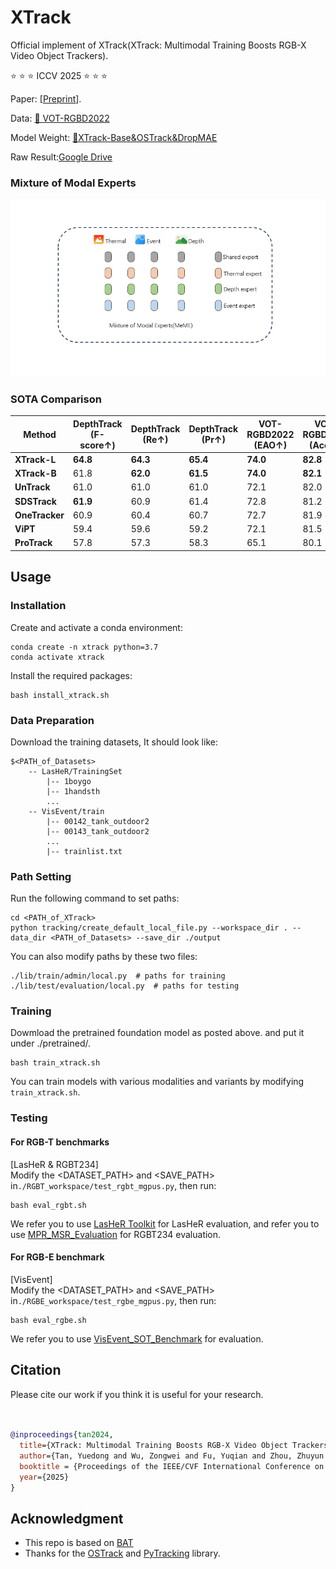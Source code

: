 # XTrack
Official implement of XTrack(XTrack: Multimodal Training Boosts RGB-X Video Object Trackers).

:star: :star: :star: ICCV 2025 :star: :star: :star:

Paper: [[Preprint](https://arxiv.org/pdf/2405.17773)].

Data: [🤗 VOT-RGBD2022](https://huggingface.co/datasets/taryya/VOT-RGBD202) 

Model Weight: [🤗XTrack-Base&OSTrack&DropMAE](https://huggingface.co/taryya/XTrack) 

Raw Result:[Google Drive](https://drive.google.com/drive/folders/1GamVMv4v7OcYeu_xFynck6Odb-9-QtKq?usp=drive_link)

### Mixture of Modal Experts
![meme_pipeline](https://github.com/supertyd/XTrack/blob/main/meme_pipeline.gif)





### SOTA Comparison
| Method       | DepthTrack (F-score↑) | DepthTrack (Re↑) | DepthTrack (Pr↑) | VOT-RGBD2022 (EAO↑) | VOT-RGBD2022 (Acc.↑) | VOT-RGBD2022 (Rob.↑) | LasHeR (Pr↑) | LasHeR (Sr↑) | RGBT234 (MPR↑) | RGBT234 (MSR↑) | VisEvent (Pr↑) | VisEvent (Sr↑) |
|--------------|-----------------------|------------------|------------------|---------------------|----------------------|----------------------|--------------|-------------|----------------|----------------|----------------|----------------|
| **XTrack-L** | **64.8**              | **64.3**         | **65.4**         | **74.0**            | **82.8**             | **88.9**             | **73.1**     | **58.7**    | **87.8**       | **65.4**       | **80.5**       | **63.3**       |
| **XTrack-B** | 61.8                  | **62.0**         | **61.5**         | **74.0**            | **82.1**             | **88.8**             | **69.1**     | **55.7**    | **87.4**       | **64.9**       | **77.5**       | **60.9**       |
| **UnTrack**  | 61.0                  | 61.0             | 61.0             | 72.1                | 82.0                 | 86.9                 | 64.6         | 51.3        | 84.2           | 62.5           | 75.5           | 58.9           |
| **SDSTrack** | **61.9**              | 60.9             | 61.4             | 72.8                | 81.2                 | 88.3                 | 66.5         | 53.1        | 84.8           | 62.5           | 76.7           | 59.7           |
| **OneTracker** | 60.9                | 60.4             | 60.7             | 72.7                | 81.9                 | 87.2                 | 67.2         | 53.8        | 85.7           | 64.2           | 76.7           | 60.8           |
| **ViPT**     | 59.4                  | 59.6             | 59.2             | 72.1                | 81.5                 | 87.1                 | 65.1         | 52.5        | 83.5           | 61.7           | 75.8           | 59.2           |
| **ProTrack** | 57.8                  | 57.3             | 58.3             | 65.1                | 80.1                 | 80.2                 | 53.8         | 42.0        | 79.5           | 59.9           | 63.2           | 47.1           |





## Usage
### Installation
Create and activate a conda environment:
```
conda create -n xtrack python=3.7
conda activate xtrack
```
Install the required packages:
```
bash install_xtrack.sh
```

### Data Preparation
Download the training datasets, It should look like:
```
$<PATH_of_Datasets>
    -- LasHeR/TrainingSet
        |-- 1boygo
        |-- 1handsth
        ...
    -- VisEvent/train
        |-- 00142_tank_outdoor2
        |-- 00143_tank_outdoor2
        ...
        |-- trainlist.txt
```

### Path Setting
Run the following command to set paths:
```
cd <PATH_of_XTrack>
python tracking/create_default_local_file.py --workspace_dir . --data_dir <PATH_of_Datasets> --save_dir ./output
```
You can also modify paths by these two files:
```
./lib/train/admin/local.py  # paths for training
./lib/test/evaluation/local.py  # paths for testing
```

### Training
Dowmload the pretrained foundation model as posted above.
and put it under ./pretrained/.
```
bash train_xtrack.sh
```
You can train models with various modalities and variants by modifying ```train_xtrack.sh```.

### Testing

#### For RGB-T benchmarks
[LasHeR & RGBT234] \
Modify the <DATASET_PATH> and <SAVE_PATH> in```./RGBT_workspace/test_rgbt_mgpus.py```, then run:
```
bash eval_rgbt.sh
```
We refer you to use [LasHeR Toolkit](https://github.com/BUGPLEASEOUT/LasHeR) for LasHeR evaluation, 
and refer you to use [MPR_MSR_Evaluation](https://sites.google.com/view/ahutracking001/) for RGBT234 evaluation.


#### For RGB-E benchmark
[VisEvent]\
Modify the <DATASET_PATH> and <SAVE_PATH> in```./RGBE_workspace/test_rgbe_mgpus.py```, then run:
```
bash eval_rgbe.sh
```
We refer you to use [VisEvent_SOT_Benchmark](https://github.com/wangxiao5791509/VisEvent_SOT_Benchmark) for evaluation.

## Citation
Please cite our work if you think it is useful for your research.

```bibtex


@inproceedings{tan2024,
  title={XTrack: Multimodal Training Boosts RGB-X Video Object Trackers},
  author={Tan, Yuedong and Wu, Zongwei and Fu, Yuqian and Zhou, Zhuyun and Sun, Guolei and Ma, Chao and Paudel, Danda Pani and Van Gool, Luc and Timofte, Radu},
  booktitle = {Proceedings of the IEEE/CVF International Conference on Computer Vision (ICCV)},
  year={2025}
}
```





## Acknowledgment
- This repo is based on [BAT](https://github.com/SparkTempest/BAT) 
- Thanks for the [OSTrack](https://github.com/botaoye/OSTrack) and [PyTracking](https://github.com/visionml/pytracking) library.
